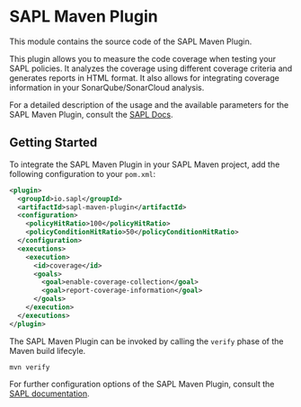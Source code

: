 # SAPL Maven Plugin

This module contains the source code of the SAPL Maven Plugin.

This plugin allows you to measure the code coverage when testing your SAPL policies. It analyzes the coverage using different coverage criteria and generates reports in HTML format. It also allows for integrating coverage information in your SonarQube/SonarCloud analysis.

For a detailed description of the usage and the available parameters for the SAPL Maven Plugin, consult the [SAPL Docs](https://sapl.io/docs/latest/9_9_CodeCoverageReportsviatheSAPLMavenPlugin/).

## Getting Started

To integrate the SAPL Maven Plugin in your SAPL Maven project, add the following configuration to your `pom.xml`:

```xml
<plugin>
  <groupId>io.sapl</groupId>
  <artifactId>sapl-maven-plugin</artifactId>
  <configuration>
    <policyHitRatio>100</policyHitRatio>
    <policyConditionHitRatio>50</policyConditionHitRatio>
  </configuration>
  <executions>
    <execution>
      <id>coverage</id>
      <goals>
        <goal>enable-coverage-collection</goal>
        <goal>report-coverage-information</goal>
      </goals>
    </execution>	
  </executions>
</plugin>
```

The SAPL Maven Plugin can be invoked by calling the `verify` phase of the Maven build lifecyle.

```
mvn verify
```

For further configuration options of the SAPL Maven Plugin, consult the [SAPL documentation](https://sapl.io/docs/latest/9_9_CodeCoverageReportsviatheSAPLMavenPlugin/).